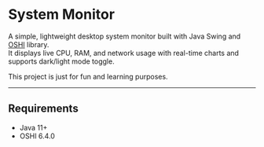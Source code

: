 # System Monitor

A simple, lightweight desktop system monitor built with Java Swing and [OSHI](https://github.com/oshi/oshi) library.  
It displays live CPU, RAM, and network usage with real-time charts and supports dark/light mode toggle.

This project is just for fun and learning purposes.

---

## Requirements

- Java 11+
- OSHI 6.4.0